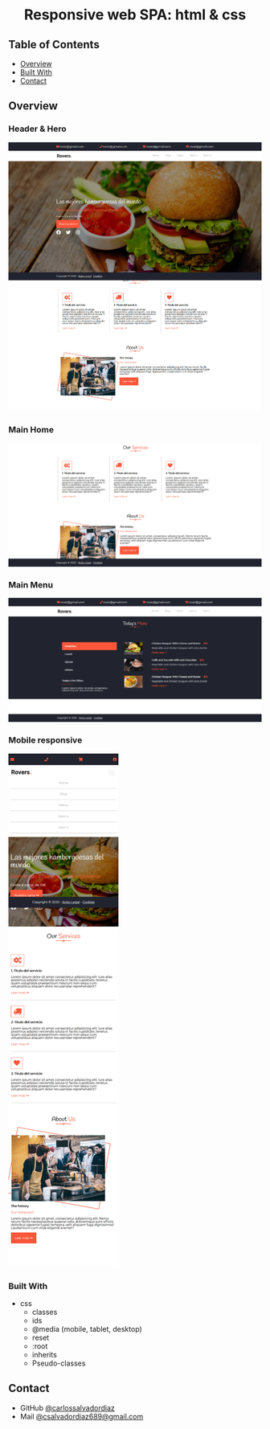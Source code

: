 <h1 align="center">Responsive web SPA: html & css</h1>


<!-- TABLE OF CONTENTS -->

## Table of Contents

- [Overview](#overview)
- [Built With](#built-with)
- [Contact](#contact)

<!-- OVERVIEW -->

## Overview

### Header & Hero

<a href="https://github.com/carlossalvadordiaz/Hamburgueseria/blob/master/practica_7octubre/images/header.jpg" target="_blank"> <img src="/practica_7octubre/images/header.jpg"/></a>

### Main Home

<a href="https://github.com/carlossalvadordiaz/Hamburgueseria/blob/master/practica_7octubre/images/ourServices.jpg" target="_blank"> <img src="/practica_7octubre/images/ourServices.png"/></a>

### Main Menu

<a href="https://github.com/carlossalvadordiaz/Hamburgueseria/blob/master/practica_7octubre/images/menu.jpg" target="_blank"> <img src="/practica_7octubre/images/menu.png"/></a>

### Mobile responsive

<a href="https://github.com/carlossalvadordiaz/Hamburgueseria/blob/master/practica_7octubre/images/mobile.jpg" target="_blank"> <img src="/practica_7octubre/images/mobile.png"/></a>

### Built With

<!-- This section should list any major frameworks that you built your project using. Here are a few examples.-->

- css
    - classes
    - ids
    - @media (mobile, tablet, desktop)
    - reset
    - :root
    - inherits
    - Pseudo-classes

## Contact


- GitHub [@carlossalvadordiaz](https://{github.com/carlossalvadordiaz})
- Mail [@csalvadordiaz689@gmail.com](mailto:csalvadordiaz689@gmail.com)